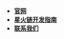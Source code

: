 <!-- _navbar.md -->

* [**官网**](https://bitfactory.cn/)
* [**星火链开发指南**](https://bif-doc.readthedocs.io/zh_CN/2.0.0/)
* [**联系我们**](https://fs80.cn/ultycz)


